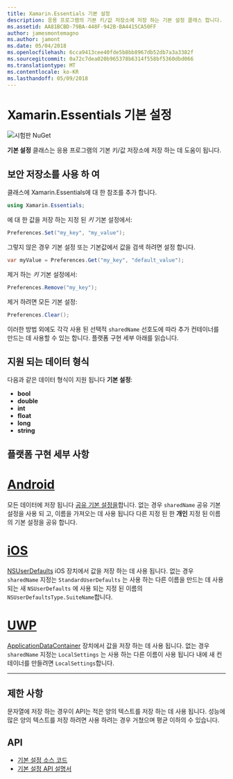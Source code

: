 ```yaml
---
title: Xamarin.Essentials 기본 설정
description: 응용 프로그램의 기본 키/값 저장소에 저장 하는 기본 설정 클래스 합니다.
ms.assetid: AA81BCBD-79BA-448F-942B-BA4415CA50FF
author: jamesmontemagno
ms.author: jamont
ms.date: 05/04/2018
ms.openlocfilehash: 6cca9413cee40fde5b8bb8967db52db7a3a3382f
ms.sourcegitcommit: 0a72c7dea020b965378b6314f558bf5360dbd066
ms.translationtype: MT
ms.contentlocale: ko-KR
ms.lasthandoff: 05/09/2018
---
```

# <a name="xamarinessentials-preferences"></a>Xamarin.Essentials 기본 설정

![시험판 NuGet](~/media/shared/pre-release.png)

**기본 설정** 클래스는 응용 프로그램의 기본 키/값 저장소에 저장 하는 데 도움이 됩니다.

## <a name="using-secure-storage"></a>보안 저장소를 사용 하 여

클래스에 Xamarin.Essentials에 대 한 참조를 추가 합니다.

```csharp
using Xamarin.Essentials;
```

에 대 한 값을 저장 하는 지정 된 _키_ 기본 설정에서:

```csharp
Preferences.Set("my_key", "my_value");
```

그렇지 않은 경우 기본 설정 또는 기본값에서 값을 검색 하려면 설정 합니다.

```csharp
var myValue = Preferences.Get("my_key", "default_value");
```

제거 하는 _키_ 기본 설정에서:

```csharp
Preferences.Remove("my_key");
```

제거 하려면 모든 기본 설정:

```csharp
Preferences.Clear();
```

이러한 방법 외에도 각각 사용 된 선택적 `sharedName` 선호도에 따라 추가 컨테이너를 만드는 데 사용할 수 있는 합니다. 플랫폼 구현 세부 아래를 읽습니다.

## <a name="supported-data-types"></a>지원 되는 데이터 형식

다음과 같은 데이터 형식이 지원 됩니다 **기본 설정**:

- **bool**
- **double**
- **int**
- **float**
- **long**
- **string**

## <a name="platform-implementation-specifics"></a>플랫폼 구현 세부 사항

# <a name="androidtabandroid"></a>[Android](#tab/android)

모든 데이터에 저장 됩니다 [공유 기본 설정을](https://developer.android.com/training/data-storage/shared-preferences.html)합니다. 없는 경우 `sharedName` 공유 기본 설정을 사용 되 고, 이름을 가져오는 데 사용 됩니다 다른 지정 된 한 **개인** 지정 된 이름의 기본 설정을 공유 합니다.

# <a name="iostabios"></a>[iOS](#tab/ios)

[NSUserDefaults](https://docs.microsoft.com/en-us/xamarin/ios/app-fundamentals/user-defaults) iOS 장치에서 값을 저장 하는 데 사용 됩니다. 없는 경우 `sharedName` 지정는 `StandardUserDefaults` 는 사용 하는 다른 이름을 만드는 데 사용 되는 새 `NSUserDefaults` 에 사용 되는 지정 된 이름의 `NSUserDefaultsType.SuiteName`합니다.

# <a name="uwptabuwp"></a>[UWP](#tab/uwp)

[ApplicationDataContainer](https://docs.microsoft.com/en-us/uwp/api/windows.storage.applicationdatacontainer) 장치에서 값을 저장 하는 데 사용 됩니다. 없는 경우 `sharedName` 지정는 `LocalSettings` 는 사용 하는 다른 이름이 사용 됩니다 내에 새 컨테이너를 만들려면 `LocalSettings`합니다.

--------------

## <a name="limitations"></a>제한 사항

문자열에 저장 하는 경우이 API는 적은 양의 텍스트를 저장 하는 데 사용 됩니다.  성능에 많은 양의 텍스트를 저장 하려면 사용 하려는 경우 거쳤으며 평균 이하의 수 있습니다.

## <a name="api"></a>API

- [기본 설정 소스 코드](https://github.com/xamarin/Essentials/tree/master/Essentials/Preferences)
- [기본 설정 API 설명서](xref:Xamarin.Essentials.Preferences)
